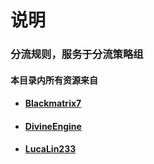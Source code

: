 # 说明
### 分流规则，服务于分流策略组
#### 本目录内所有资源来自 
* #### [Blackmatrix7](https://github.com/blackmatrix7) 
* #### [DivineEngine](https://github.com/DivineEngine)
* #### [LucaLin233](https://github.com/LucaLin233)
